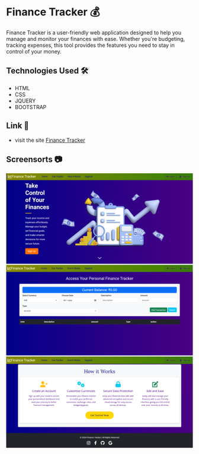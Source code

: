 # Finance Tracker 💰
Finance Tracker is a user-friendly web application designed to help you manage and monitor your finances with ease. Whether you're budgeting, tracking expenses, this tool provides the features you need to stay in control of your money.

## Technologies Used 🛠️
 - HTML
 - CSS
 - JQUERY
 - BOOTSTRAP
   
## Link 🔗
 - visit the site <a href="https://finance-tracker12378.netlify.app/" target="_blank">Finance Tracker</a>

 ## Screensorts 📷

<img src="https://github.com/Pabitra03/Finance_Tracker/blob/main/screensorts/image%2001.png?raw=true">
<img src="https://github.com/Pabitra03/Finance_Tracker/blob/main/screensorts/image%2002.png?raw=true">
<img src="https://github.com/Pabitra03/Finance_Tracker/blob/main/screensorts/image%2003.png?raw=true">
